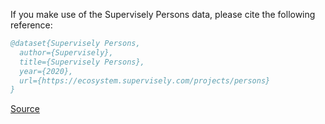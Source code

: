 If you make use of the Supervisely Persons data, please cite the following reference:

``` bibtex 
@dataset{Supervisely Persons,
  author={Supervisely},
  title={Supervisely Persons},
  year={2020},
  url={https://ecosystem.supervisely.com/projects/persons}
}
```

[Source](https://ecosystem.supervisely.com/projects/persons)